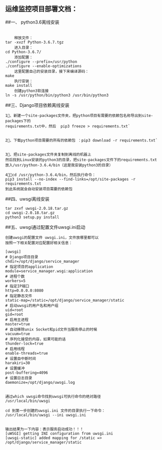 运维监控项目部署文档：
---

##一、 python3.6离线安装

	　
		释放文件：
	tar -xvzf Python-3.6.7.tgz
		进入目录：
	cd Python-3.6.7/	
		添加配置：
	./configure --prefix=/usr/python
	./configure --enable-optimizations
		这里配置自己的安装目录，接下来编译源码：
	make
		执行安装：
	make install
		创建python3软连接
	ln -s /usr/python/bin/python3 /usr/bin/python3

	
##三、Django项目依赖离线安装


	1⃣️、新建一个site-packages文件夹，把python项目有需要的依赖包名称导出到site-packages下的
	requirements.txt中，然后  pip3 freeze > requirements.txt`


	2⃣️、下载python项目需要的所有的依赖包	：pip3 download -r requirements.txt`


	3⃣️、把site-packages文件夹复制到离线的机器上
	然后找到Linux安装的python3的目录，把site-packages文件下的requirements.txt
	放入/usr/python-3.6.4/bin（这是我安装python3的目录）

	4⃣️、cd /usr/python-3.6.4/bin，然后执行命令：
	pip3 install --no-index --find-links=/opt/site-packages -r 	requirements.txt
	到此系统就会自动安装项目需要的依赖包
	
##四、uwsgi离线安装

	tar zxvf uwsgi-2.0.18.tar.gz
	cd uwsgi-2.0.18.tar.gz
	python3 setup.py install
	
##五、uwsgi通过配置文件uwsgi.ini启动

	创建uwsgi的配置文件 uwsgi.ini，文件放哪里都可以
	按照一下相关配置对应配置好相关信息：

	[uwsgi]
	# Django项目目录
	chdir=/opt/django/service_manager
	# 指定项目的application
	module=service_manager.wsgi:application
	# 进程个数
	workers=5
	# 指定IP端口
	http=0.0.0.0:8080
	# 指定静态文件
	static-map=/static=/opt/django/service_manager/static
	# 启动uwsgi的用户名和用户组
	uid=root
	gid=root
	# 启用主进程
	master=true
	# 自动移除unix Socket和pid文件当服务停止的时候
	vacuum=true
	# 序列化接受的内容，如果可能的话
	thunder-lock=true
	# 启用线程
	enable-threads=true
	# 设置自中断时间
	harakiri=30
	# 设置缓冲
	post-buffering=4096
	# 设置日志目录
	daemonize=/opt/django/uwsgi.log
	
	
	通过which uwsgi命令找到uwsgi可执行命令的绝对路径
	/usr/local/bin/uwsgi
	
	cd 到第一步创建的uwsgi.ini 文件的目录执行一下命令：
	/usr/local/bin/uwsgi --ini uwsgi.ini
	
	
	输出结果为一下内容：表示服务启动成功！！！
	[uWSGI] getting INI configuration from uwsgi.ini
	[uwsgi-static] added mapping for /static => /opt/django/service_manager/static

	
